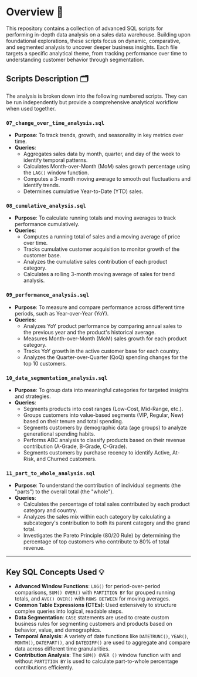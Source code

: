 
# Overview 📜
This repository contains a collection of advanced SQL scripts for performing in-depth data analysis on a sales data warehouse. Building upon foundational explorations, these scripts focus on dynamic, comparative, and segmented analysis to uncover deeper business insights. Each file targets a specific analytical theme, from tracking performance over time to understanding customer behavior through segmentation.

## Scripts Description 🗂️
The analysis is broken down into the following numbered scripts. They can be run independently but provide a comprehensive analytical workflow when used together.

### `07_change_over_time_analysis.sql`
* **Purpose**: To track trends, growth, and seasonality in key metrics over time.
* **Queries**:
    * Aggregates sales data by month, quarter, and day of the week to identify temporal patterns.
    * Calculates Month-over-Month (MoM) sales growth percentage using the `LAG()` window function.
    * Computes a 3-month moving average to smooth out fluctuations and identify trends.
    * Determines cumulative Year-to-Date (YTD) sales.

### `08_cumulative_analysis.sql`
* **Purpose**: To calculate running totals and moving averages to track performance cumulatively.
* **Queries**:
    * Computes a running total of sales and a moving average of price over time.
    * Tracks cumulative customer acquisition to monitor growth of the customer base.
    * Analyzes the cumulative sales contribution of each product category.
    * Calculates a rolling 3-month moving average of sales for trend analysis.

### `09_performance_analysis.sql`
* **Purpose**: To measure and compare performance across different time periods, such as Year-over-Year (YoY).
* **Queries**:
    * Analyzes YoY product performance by comparing annual sales to the previous year and the product's historical average.
    * Measures Month-over-Month (MoM) sales growth for each product category.
    * Tracks YoY growth in the active customer base for each country.
    * Analyzes the Quarter-over-Quarter (QoQ) spending changes for the top 10 customers.

### `10_data_segmentation_analysis.sql`
* **Purpose**: To group data into meaningful categories for targeted insights and strategies.
* **Queries**:
    * Segments products into cost ranges (Low-Cost, Mid-Range, etc.).
    * Groups customers into value-based segments (VIP, Regular, New) based on their tenure and total spending.
    * Segments customers by demographic data (age groups) to analyze generational spending habits.
    * Performs ABC analysis to classify products based on their revenue contribution (A-Grade, B-Grade, C-Grade).
    * Segments customers by purchase recency to identify Active, At-Risk, and Churned customers.

### `11_part_to_whole_analysis.sql`
* **Purpose**: To understand the contribution of individual segments (the "parts") to the overall total (the "whole").
* **Queries**:
    * Calculates the percentage of total sales contributed by each product category and country.
    * Analyzes the sales mix within each category by calculating a subcategory's contribution to both its parent category and the grand total.
    * Investigates the Pareto Principle (80/20 Rule) by determining the percentage of top customers who contribute to 80% of total revenue.

---
## Key SQL Concepts Used 💡
* **Advanced Window Functions**: `LAG()` for period-over-period comparisons, `SUM() OVER()` with `PARTITION BY` for grouped running totals, and `AVG() OVER()` with `ROWS BETWEEN` for moving averages.
* **Common Table Expressions (CTEs)**: Used extensively to structure complex queries into logical, readable steps.
* **Data Segmentation**: `CASE` statements are used to create custom business rules for segmenting customers and products based on behavior, value, and demographics.
* **Temporal Analysis**: A variety of date functions like `DATETRUNC()`, `YEAR()`, `MONTH()`, `DATEPART()`, and `DATEDIFF()` are used to aggregate and compare data across different time granularities.
* **Contribution Analysis**: The `SUM() OVER ()` window function with and without `PARTITION BY` is used to calculate part-to-whole percentage contributions efficiently.
